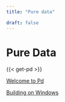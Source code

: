 ```yaml
---
title: "Pure data"

draft: false
---
```



# Pure Data

{{< get-pd >}}

[Welcome to Pd](/welcome)

[Building on Windows](building-on-windows)

